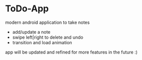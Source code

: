 # ToDo-App
modern android application to take notes

- add/update a note
- swipe left|right to delete and undo
- transition and load animation

app will be updated and refined for more features in the future :)
